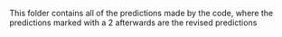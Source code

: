 
This folder contains all of the predictions made by the code, where the predictions marked with a 2 afterwards are the revised predictions
